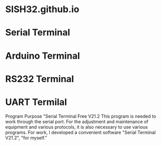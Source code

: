 # SISH32.github.io
# Serial Terminal
# Arduino Terminal
# RS232 Terminal
# UART Termilal
 Program Purpose "Serial Terminal Free V21.2
This program is needed to work through the serial port.  For the adjustment and maintenance of equipment and various protocols, it is also necessary to use various programs. For work, I developed a convenient software "Serial Terminal V21.2", "for myself." 

